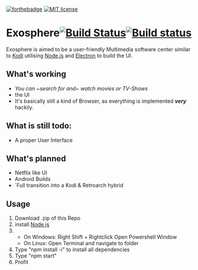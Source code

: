 [![forthebadge](https://forthebadge.com/images/badges/built-with-love.svg)](https://forthebadge.com)
[![MIT license](https://img.shields.io/badge/License-MIT-blue.svg)](https://lbesson.mit-license.org/)
# Exosphere[![Build Status](https://travis-ci.org/floprock/Exosphere.svg?branch=master)](https://travis-ci.org/floprock/Exosphere)[![Build status](https://ci.appveyor.com/api/projects/status/h7po7r5dqetl7g49?svg=true)](https://ci.appveyor.com/project/sineflex/exosphere-7peej)
Exosphere is aimed to be a user-friendly Multimedia software center similar to <a href="https://github.com/xbmc/xbmc">Kodi</a>
utilising <a href="https://nodejs.org/en/">Node.js</a> and <a href="https://electronjs.org">Electron</a> to build the UI.

## What's working
- _You can ~search for and~ watch movies or TV-Shows_
- the UI
- It's basically still a kind of Browser, as everything is implemented <b>*very*</b> hackily.
## What is still todo:
- A proper User Interface
## What's planned
- Netflix like UI
- Android Builds
- ´Full transition into a Kodi & Retroarch hybrid
## Usage
1. Download .zip of this Repo
2. install <a href="https://nodejs.org/en/download/">Node.js</a>
3. 
     - On Windows: Right Shift + Rightclick Open Powershell Window
      - On Linux: Open Terminal and navigate to folder
4. Type "npm install -i" to install all dependencies
5. Type "npm start"
6. Profit
